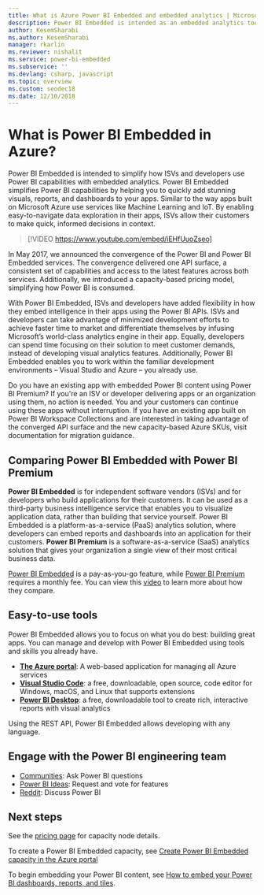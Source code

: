 ```yaml
---
title: What is Azure Power BI Embedded and embedded analytics | Microsoft Docs
description: Power BI Embedded is intended as an embedded analytics tool to simplify how ISVs and developers use Power BI capabilities, helping them quickly add stunning visuals, reports and dashboards into their apps. Learn about using embedded analytics software, embedded analytics tools, or embedded business intelligence tools using Power BI Embedded.
author: KesemSharabi
ms.author: KesemSharabi
manager: rkarlin
ms.reviewer: nishalit
ms.service: power-bi-embedded
ms.subservice: ''
ms.devlang: csharp, javascript
ms.topic: overview
ms.custom: seodec18
ms.date: 12/10/2018 
---
```


# What is Power BI Embedded in Azure?

Power BI Embedded is intended to simplify how ISVs and developers use Power BI capabilities with embedded analytics. Power BI Embedded simplifies Power BI capabilities by helping you to quickly add stunning visuals, reports, and dashboards to your apps. Similar to the way apps built on Microsoft Azure use services like Machine Learning and IoT. By enabling easy-to-navigate data exploration in their apps, ISVs allow their customers to make quick, informed decisions in context.

> [!VIDEO https://www.youtube.com/embed/iEHfUuoZseo]

In May 2017, we announced the convergence of the Power BI and Power BI Embedded services. The convergence delivered one API surface, a consistent set of capabilities and access to the latest features across both services. Additionally, we introduced a capacity-based pricing model, simplifying how Power BI is consumed.

With Power BI Embedded, ISVs and developers have added flexibility in how they embed intelligence in their apps using the Power BI APIs. ISVs and developers can take advantage of minimized development efforts to achieve faster time to market and differentiate themselves by infusing Microsoft’s world-class analytics engine in their app. Equally, developers can spend time focusing on their solution to meet customer demands, instead of developing visual analytics features. Additionally, Power BI Embedded enables you to work within the familiar development environments – Visual Studio and Azure – you already use.

Do you have an existing app with embedded Power BI content using Power BI Premium? If you're an ISV or developer delivering apps or an organization using them, no action is needed. You and your customers can continue using these apps without interruption. If you have an existing app built on Power BI Workspace Collections and are interested in taking advantage of the converged API surface and the new capacity-based Azure SKUs, visit documentation for migration guidance.

## Comparing Power BI Embedded with Power BI Premium

**Power BI Embedded** is for independent software vendors (ISVs) and for developers who build applications for their customers. It can be used as a third-party business intelligence service that enables you to visualize application data, rather than building that service yourself. Power BI Embedded is a platform-as-a-service (PaaS) analytics solution, where developers can embed reports and dashboards into an application for their customers. **Power BI Premium** is a software-as-a-service (SaaS) analytics solution that gives your organization a single view of their most critical business data. 

[Power BI Embedded](https://azure.microsoft.com/pricing/details/power-bi-embedded/)  is a pay-as-you-go feature, while [Power BI Premium](https://powerbi.microsoft.com/calculator/) requires a monthly fee. You can view this [video](https://www.youtube.com/watch?v=0y2oJikC6Xc&t=0s&list=PLv2BtOtLblH1dQPV49Ni12olDcUoW-GEl&index=3) to learn more about how they compare.

## Easy-to-use tools

Power BI Embedded allows you to focus on what you do best: building great apps. You can manage and develop with Power BI Embedded using tools and skills you already have.

* [**The Azure portal**](https://portal.azure.com/): A web-based application for managing all Azure services
* [**Visual Studio Code**](https://code.visualstudio.com/docs): a free, downloadable, open source, code editor for Windows, macOS, and Linux that supports extensions
* [**Power BI Desktop**](https://powerbi.microsoft.com/desktop/): a free, downloadable tool to create rich, interactive reports with visual analytics

Using the REST API, Power BI Embedded allows developing with any language.

## Engage with the Power BI engineering team

* [Communities](https://community.powerbi.com/): Ask Power BI questions
* [Power BI Ideas](https://ideas.powerbi.com): Request and vote for features
* [Reddit](https://www.reddit.com/r/PowerBI/): Discuss Power BI

## Next steps

See the [pricing page](https://azure.microsoft.com/pricing/details/power-bi-embedded/) for capacity node details.

To create a Power BI Embedded capacity, see [Create Power BI Embedded capacity in the Azure portal](azure-pbie-create-capacity.md)

To begin embedding your Power BI content, see [How to embed your Power BI dashboards, reports, and tiles](https://powerbi.microsoft.com/documentation/powerbi-developer-embedding-content/).
